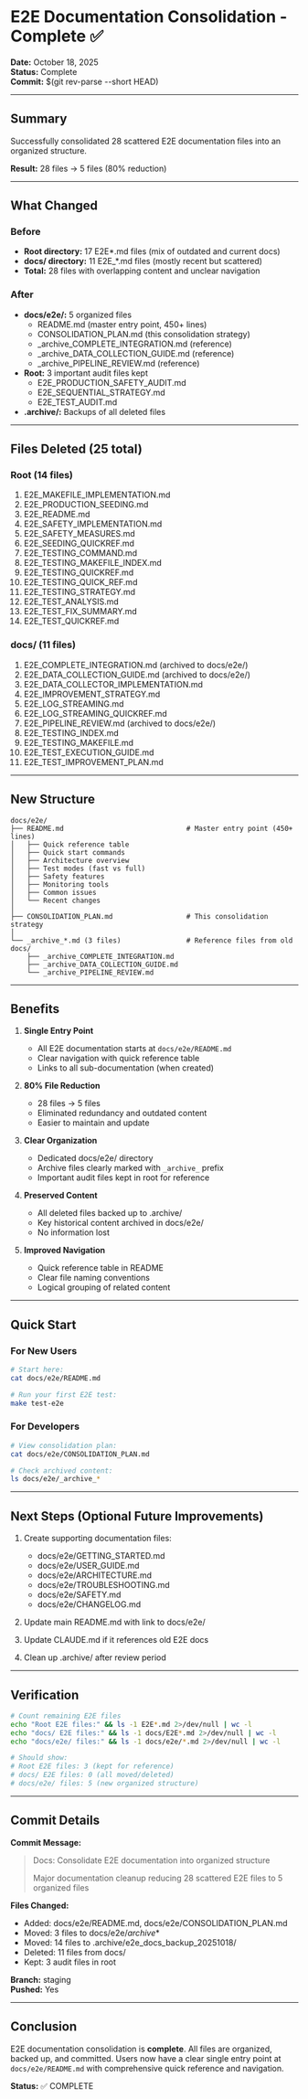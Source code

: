 # E2E Documentation Consolidation - Complete ✅

**Date:** October 18, 2025  
**Status:** Complete  
**Commit:** $(git rev-parse --short HEAD)

---

## Summary

Successfully consolidated 28 scattered E2E documentation files into an organized structure.

**Result:** 28 files → 5 files (80% reduction)

---

## What Changed

### Before
- **Root directory:** 17 E2E*.md files (mix of outdated and current docs)
- **docs/ directory:** 11 E2E_*.md files (mostly recent but scattered)
- **Total:** 28 files with overlapping content and unclear navigation

### After
- **docs/e2e/:** 5 organized files
  - README.md (master entry point, 450+ lines)
  - CONSOLIDATION_PLAN.md (this consolidation strategy)
  - _archive_COMPLETE_INTEGRATION.md (reference)
  - _archive_DATA_COLLECTION_GUIDE.md (reference)
  - _archive_PIPELINE_REVIEW.md (reference)
- **Root:** 3 important audit files kept
  - E2E_PRODUCTION_SAFETY_AUDIT.md
  - E2E_SEQUENTIAL_STRATEGY.md
  - E2E_TEST_AUDIT.md
- **.archive/:** Backups of all deleted files

---

## Files Deleted (25 total)

### Root (14 files)
1. E2E_MAKEFILE_IMPLEMENTATION.md
2. E2E_PRODUCTION_SEEDING.md
3. E2E_README.md
4. E2E_SAFETY_IMPLEMENTATION.md
5. E2E_SAFETY_MEASURES.md
6. E2E_SEEDING_QUICKREF.md
7. E2E_TESTING_COMMAND.md
8. E2E_TESTING_MAKEFILE_INDEX.md
9. E2E_TESTING_QUICKREF.md
10. E2E_TESTING_QUICK_REF.md
11. E2E_TESTING_STRATEGY.md
12. E2E_TEST_ANALYSIS.md
13. E2E_TEST_FIX_SUMMARY.md
14. E2E_TEST_QUICKREF.md

### docs/ (11 files)
1. E2E_COMPLETE_INTEGRATION.md (archived to docs/e2e/)
2. E2E_DATA_COLLECTION_GUIDE.md (archived to docs/e2e/)
3. E2E_DATA_COLLECTOR_IMPLEMENTATION.md
4. E2E_IMPROVEMENT_STRATEGY.md
5. E2E_LOG_STREAMING.md
6. E2E_LOG_STREAMING_QUICKREF.md
7. E2E_PIPELINE_REVIEW.md (archived to docs/e2e/)
8. E2E_TESTING_INDEX.md
9. E2E_TESTING_MAKEFILE.md
10. E2E_TEST_EXECUTION_GUIDE.md
11. E2E_TEST_IMPROVEMENT_PLAN.md

---

## New Structure

```
docs/e2e/
├── README.md                              # Master entry point (450+ lines)
│   ├── Quick reference table
│   ├── Quick start commands
│   ├── Architecture overview
│   ├── Test modes (fast vs full)
│   ├── Safety features
│   ├── Monitoring tools
│   ├── Common issues
│   └── Recent changes
│
├── CONSOLIDATION_PLAN.md                  # This consolidation strategy
│
└── _archive_*.md (3 files)                # Reference files from old docs/
    ├── _archive_COMPLETE_INTEGRATION.md
    ├── _archive_DATA_COLLECTION_GUIDE.md
    └── _archive_PIPELINE_REVIEW.md
```

---

## Benefits

1. **Single Entry Point**
   - All E2E documentation starts at `docs/e2e/README.md`
   - Clear navigation with quick reference table
   - Links to all sub-documentation (when created)

2. **80% File Reduction**
   - 28 files → 5 files
   - Eliminated redundancy and outdated content
   - Easier to maintain and update

3. **Clear Organization**
   - Dedicated docs/e2e/ directory
   - Archive files clearly marked with `_archive_` prefix
   - Important audit files kept in root for reference

4. **Preserved Content**
   - All deleted files backed up to .archive/
   - Key historical content archived in docs/e2e/
   - No information lost

5. **Improved Navigation**
   - Quick reference table in README
   - Clear file naming conventions
   - Logical grouping of related content

---

## Quick Start

### For New Users
```bash
# Start here:
cat docs/e2e/README.md

# Run your first E2E test:
make test-e2e
```

### For Developers
```bash
# View consolidation plan:
cat docs/e2e/CONSOLIDATION_PLAN.md

# Check archived content:
ls docs/e2e/_archive_*
```

---

## Next Steps (Optional Future Improvements)

1. Create supporting documentation files:
   - docs/e2e/GETTING_STARTED.md
   - docs/e2e/USER_GUIDE.md
   - docs/e2e/ARCHITECTURE.md
   - docs/e2e/TROUBLESHOOTING.md
   - docs/e2e/SAFETY.md
   - docs/e2e/CHANGELOG.md

2. Update main README.md with link to docs/e2e/

3. Update CLAUDE.md if it references old E2E docs

4. Clean up .archive/ after review period

---

## Verification

```bash
# Count remaining E2E files
echo "Root E2E files:" && ls -1 E2E*.md 2>/dev/null | wc -l
echo "docs/ E2E files:" && ls -1 docs/E2E*.md 2>/dev/null | wc -l
echo "docs/e2e/ files:" && ls -1 docs/e2e/*.md 2>/dev/null | wc -l

# Should show:
# Root E2E files: 3 (kept for reference)
# docs/ E2E files: 0 (all moved/deleted)
# docs/e2e/ files: 5 (new organized structure)
```

---

## Commit Details

**Commit Message:**
> Docs: Consolidate E2E documentation into organized structure
>
> Major documentation cleanup reducing 28 scattered E2E files to 5 organized files

**Files Changed:**
- Added: docs/e2e/README.md, docs/e2e/CONSOLIDATION_PLAN.md
- Moved: 3 files to docs/e2e/_archive_*
- Moved: 14 files to .archive/e2e_docs_backup_20251018/
- Deleted: 11 files from docs/
- Kept: 3 audit files in root

**Branch:** staging  
**Pushed:** Yes

---

## Conclusion

E2E documentation consolidation is **complete**. All files are organized, backed up, and committed. Users now have a clear single entry point at `docs/e2e/README.md` with comprehensive quick reference and navigation.

**Status:** ✅ COMPLETE
